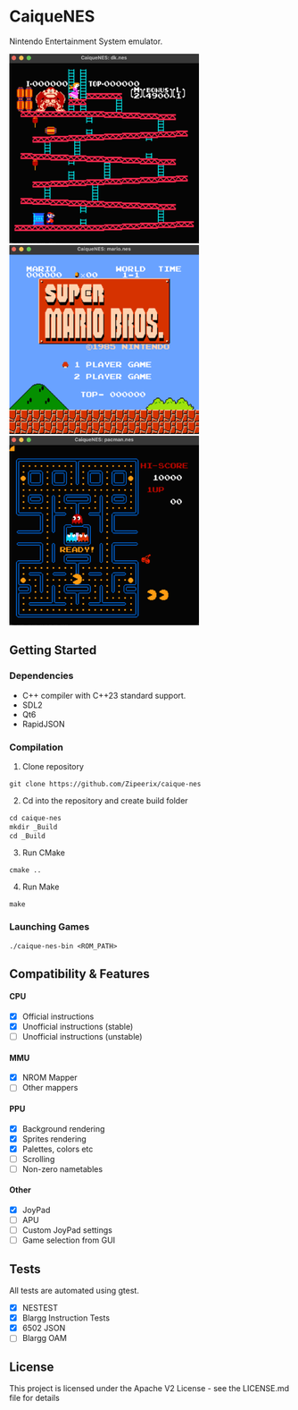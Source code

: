 # CaiqueNES

Nintendo Entertainment System emulator.


<p float="left">
<img src="dk.png" width="340" />
<img src="mario.png" width="340" />
<img src="pacman.png" width="340" />
</p>

## Getting Started

### Dependencies

* C++ compiler with C++23 standard support.
* SDL2
* Qt6
* RapidJSON

### Compilation

1. Clone repository

```
git clone https://github.com/Zipeerix/caique-nes
```

2. Cd into the repository and create build folder

```
cd caique-nes
mkdir _Build
cd _Build
```

3. Run CMake

```
cmake ..
```

4. Run Make

```
make
```

### Launching Games

```
./caique-nes-bin <ROM_PATH>
```

## Compatibility & Features

#### CPU
- [X] Official instructions
- [X] Unofficial instructions (stable)
- [ ] Unofficial instructions (unstable)

#### MMU

- [X] NROM Mapper
- [ ] Other mappers

#### PPU

- [X] Background rendering
- [X] Sprites rendering
- [X] Palettes, colors etc
- [ ] Scrolling
- [ ] Non-zero nametables

#### Other

- [X] JoyPad
- [ ] APU
- [ ] Custom JoyPad settings
- [ ] Game selection from GUI

## Tests

All tests are automated using gtest.

- [X] NESTEST
- [X] Blargg Instruction Tests
- [X] 6502 JSON
- [ ] Blargg OAM

## License

This project is licensed under the Apache V2 License - see the LICENSE.md file for details
